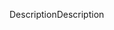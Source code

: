 <span data-ttu-id="26c83-101">Description</span><span class="sxs-lookup"><span data-stu-id="26c83-101">Description</span></span>
